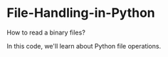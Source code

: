 # File-Handling-in-Python
 How to read a binary files?

In this code, we'll learn about Python file operations.
